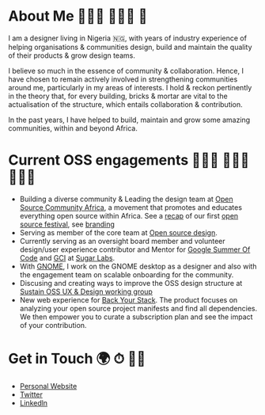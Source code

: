 # About Me 👩🏽‍🔬 👩🏽‍🎨 🥑
I am a designer living in Nigeria 🇳🇬, with years of industry experience of helping organisations & communities design, build and maintain the quality of their products & grow design teams.

I believe so much in the essence of community & collaboration. Hence, I have chosen to remain actively involved in strengthening communities around me, particularly in my areas of interests. I hold & reckon pertinently in the theory that, for every building, bricks & mortar are vital to the actualisation of the structure, which entails collaboration & contribution.

In the past years, I have helped to build, maintain and grow some amazing communities, within and beyond Africa.

# Current OSS engagements 👩🏽‍🎨 👷🏽‍♀️ 👩🏽‍💻
- Building a diverse community & Leading the design team at <a rel="Open Source Community Africa" href="https://twitter.com/oscafrica">Open Source Community Africa</a>, a movement that promotes and educates everything open source within Africa. See a <a rel="recap" href="https://blog.oscafrica.org/the-chronicles-of-open-source-festival-2020-ck84qc32s04zmzns18q5x8fjp">recap</a> of our first <a rel="Open Source Festival" href="https://festival.oscafrica.org/">open source festival</a>, see <a rel="branding" href="https://www.behance.net/gallery/95181035/Identity-Design-OSCA">branding<a/> 
- Serving as member of the core team at <a rel="Open Source Design" href="https://opensourcedesign.net/">Open source design</a>. 
- Currently serving as an oversight board member and volunteer design/user experience contributor and Mentor for <a rel="GSoC" href="https://summerofcode.withgoogle.com">Google Summer Of Code</a> and <a rel="GCI" href="https://codein.withgoogle.com/archive/">GCI</a> at <a rel="Sugar Lab" href="https://github.com/sugarlabs">Sugar Labs</a>.
- With <a rel="GNOME" href="https://www.gnome.org/">GNOME</a>, I work on the GNOME desktop as a designer and also with the engagement team on scalable onboarding for the community.
- Discusing and creating ways to improve the OSS design structure at <a rel="Sustain OSS UX & Design working group" href="https://discourse.sustainoss.org/t/design-ux-working-group/348">Sustain OSS UX & Design working group<a/>
- New web experience for <a rel="Back Your Stack" href="http://backyourstack.com/">Back Your Stack<a/>. The product focuses on analyzing your open source project manifests and find all dependencies. We then empower you to curate a subscription plan and see the impact of your contribution.

# Get in Touch 🌍 ⏱ 👍🏽
- <a rel="Personal Website" href="https://bit.ly/perrieee">Personal Website<a/>
- <a rel="Twitter" href="https://twitter.com/perriefidelis">Twitter<a/>
- <a rel="Linkedln" href="https://www.linkedin.com/in/peace-ojemeh-0b5bb2151/">Linkedln<a/>
